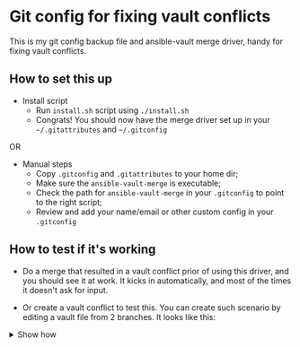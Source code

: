 # Git config for fixing vault conflicts
This is my git config backup file and ansible-vault merge driver, handy for fixing vault conflicts. 

## How to set this up 

* Install script
	- Run `install.sh` script using `./install.sh`
	- Congrats! You should now have the merge driver set up in your `~/.gitattributes` and `~/.gitconfig`

OR
</br>


* Manual steps
	- Copy `.gitconfig` and `.gitattributes` to your home dir;
	- Make sure the `ansible-vault-merge` is executable;
	- Check the path for `ansible-vault-merge` in your `.gitconfig` to point to the right script;
	- Review and add your name/email or other custom config in your `.gitconfig`

## How to test if it's working

* Do a merge that resulted in a vault conflict prior of using this driver, and you should see it at work. It kicks in automatically, and most of the times it doesn't ask for input.

* Or create a vault conflict to test this. You can create such scenario by editing a vault file from 2 branches. It looks like this:


<details><summary>Show how</summary>
<p>
	
    - Create a branch from your `develop` or `master` <br>
    `git checkout -b aaa`
    - Create a vault file and write 2 lines in it <br>
    `vim secrets.vault` <br>
    write
        ~~~~
        aaa : aaa
        bbb : bbb

    - Encrypt the file using ansible-vault <br>
     `ansible-vault encrypt secrets.vault`
    - Commit the changes <br>
    `git add . &&  git commit -am "1st commit from aaa"`
    - Move to another branch now, branched off of master or develop
    `git checkout -b bbb develop`
    - Repeat the steps from branch aaa, but using a new line ccc<br>
    `vim secrets.vault` <br>
        ~~~~
        bbb : bbb
        ccc : ccc

    - Encrypt the file from bbb <br>
    `ansible-vault encrypt secrets.vault`
    - Commit<br>
    `git add . &&  git commit -am "1st commit on bbb"`<br>
    `git status`
    - Merge aaa into bbb<br>
     `git merge --no-edit aaa`
    - Double check your changes using
        ~~~~
        $ cat secrets.vault 
        $ANSIBLE_VAULT;1.1;AES256
        64313536383536353364626664323935613363663461653461323737616665333263326233656335
        6161636566316139373461653662626135663865303936620a323438633839636432343066333338
        38336439646261643866383039646562656165646462356261383661303539306539306135323933
        3434393265323738380a306633353638643435343665333836633634613139633963643465303338
        65653966323636303838663738393664626134323137646635343839663161303736
    
        $ ansible-vault view secrets.vault 
        bbb : bbb
        ccc : ccc
        aaa : aaa
    - Congrats! 


</p>
</details>
